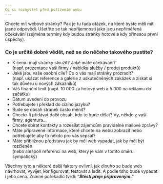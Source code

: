 ```yaml
---
Co si rozmyslet před pořízením webu
---
```


Chcete mít webové stránky? Pak je tu řada otázek, na které byste měli mít jasné odpovědi. Ušetříte se tak nepříjemností jako jsou nepřiměřená očekávání (zejména termíny kdy budou stránky hotové a kdy přinesou první úspěchy).

### Co je určitě dobré vědět, než se do něčeho takového pustíte?
* K čemu mají stránky sloužit? Jaké máte očekávání? <br>(např. prezentace vaší firmy / nabídka služby / prodej produktů)
* Jaké jsou vaše osobní cíle? Co o vás mají stránky prozradit? <br>(např. ukázat reference a galerie z uskutečněných zakázek a získat si tak důvěru u nových zákazníků)
* Váš finanční limit (např. 10 000 za hotový web a 5 000 na reklamu do začátku)
* Datum uvedení do provozu
* Potřebujete i překlad do cizího jazyku?
* Bude se obsah stránek často měnit?
* Chcete-li přidávat další obsah, kdo to bude dělat? Vy, někdo z vaší firmy, agentura...
* Chcete sbírat kontakty a rozesílat zájemcům pravidelné mailové zprávy?
* Máte připravené informace, které chcete na webu zobrazit nebo potřebujete aby to někdo pro vás sepsal?
* Máte přibližnou představu jak by měl web vypadat, jak by měl být rozčleněn<br>(nebo alespoň referenci na web, který je vám v tomto směru sympatický)

Všechny tyto a některé další faktory ovlivní, jak dlouho se bude web navrhovat, vyvíjet, konfigurovat, testovat a ladit. A podle toho bude vypadat i jeho cena.
Známé pořekadlo tvrdí: "**_Štěstí přeje připraveným._**"